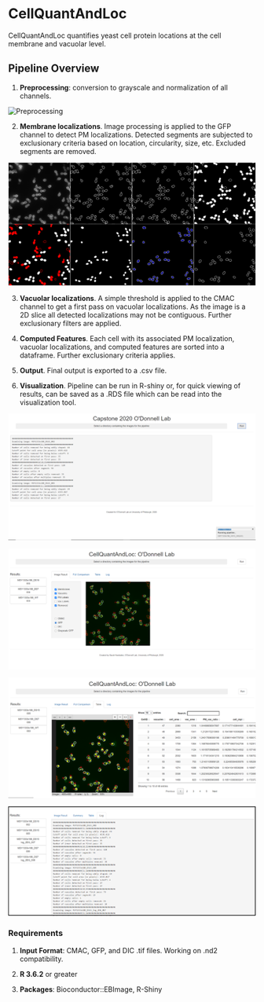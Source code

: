 # CellQuantAndLoc
CellQuantAndLoc quantifies yeast cell protein locations at the cell membrane and vacuolar level.  

## Pipeline Overview

1.  **Preprocessing**:  conversion to grayscale and normalization of all channels.

![Preprocessing](/images/1-Orig-Grayscale-Normalized.png)


2.  **Membrane localizations**.  Image processing is applied to the GFP channel to detect PM localizations.  Detected segments are subjected to exclusionary criteria based on location, circularity, size, etc.  Excluded segments are removed.


![PM localizations](/images/2-Membranes-Removed-Inner-Membrane.png)


3.  **Vacuolar localizations**.  A simple threshold is applied to the CMAC channel to get a first pass on vacuolar localizations.  As the image is a 2D slice all detected localizations may not be contiguous.  Further exclusionary filters are applied.

4.  **Computed Features**. Each cell with its associated PM localization, vacuolar localizations, and computed features are sorted into a dataframe.  Further exclusionary criteria applies.

5.  **Output**.  Final output is exported to a .csv file.

6.  **Visualization**.  Pipeline can be run in R-shiny or, for quick viewing of results, can be saved as a .RDS file which can be read into the visualization tool.


![Output Running](/images/output-running.png)

![Summarized Result](/images/output1.png)

![Table](/images/table.png)

![Output log](/images/output-log.png)


### Requirements
1.  **Input Format**: CMAC, GFP, and DIC .tif files. Working on .nd2 compatibility.

2.  **R 3.6.2** or greater

3.  **Packages**: Bioconductor::EBImage, R-Shiny
